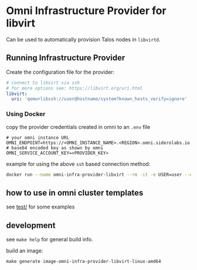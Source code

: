 # Omni Infrastructure Provider for libvirt

Can be used to automatically provision Talos nodes in `libvirtd`.

## Running Infrastructure Provider

Create the configuration file for the provider:

```yaml
# connect to libvirt via ssh
# for more options see: https://libvirt.org/uri.html
libvirt:
  uri: 'qemu+libssh://user@hostname/system?known_hosts_verify=ignore'
```

### Using Docker

copy the provider credentials created in omni to an `.env` file
```env
# your omni instance URL
OMNI_ENDPOINT=https://<OMNI_INSTANCE_NAME>.<REGION>.omni.siderolabs.io
# base64 encoded key as shown by omni
OMNI_SERVICE_ACCOUNT_KEY=<PROVIDER_KEY>
```

example for using the above `ssh` based connection method:
```bash
docker run --name omni-infra-provider-libvirt --rm -it -e USER=user --env-file /tmp/omni-provider-libvirt.env -v /tmp/omni-provider-libvirt.yaml:/config.yaml -v /home/user/.ssh:/.ssh:ro ghcr.io/siderolabs/omni-infra-provider-libvirt --config-file /config.yaml
```

## how to use in omni cluster templates

see [test/](./test/) for some examples

## development

see `make help` for general build info.

build an image:
```shell
make generate image-omni-infra-provider-libvirt-linux-amd64
```
